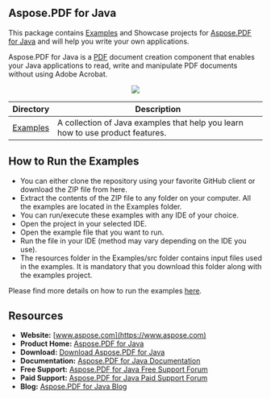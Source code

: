 ## Aspose.PDF for Java

This package contains [Examples](https://github.com/asposepdf/Aspose_Pdf_Java/tree/master/Examples) and Showcase projects for [Aspose.PDF for Java](https://products.aspose.com/pdf/java) and will help you write your own applications.

Aspose.PDF for Java is a [PDF](https://wiki.fileformat.com/view/pdf/) document creation component that enables your Java applications to read, write and manipulate PDF documents without using Adobe Acrobat.

<p align="center">

  <a title="Download complete Aspose.PDF for Java source code" href="https://github.com/asposepdf/Aspose_Pdf_Java/archive/master.zip">
	<img src="https://raw.github.com/AsposeExamples/java-examples-dashboard/master/images/downloadZip-Button-Large.png" />
  </a>
</p>

Directory | Description
--------- | -----------
[Examples](https://github.com/asposepdf/Aspose_Pdf_Java/tree/master/Examples)  | A collection of Java examples that help you learn how to use product features.

## How to Run the Examples

+ You can either clone the repository using your favorite GitHub client or download the ZIP file from here.
+ Extract the contents of the ZIP file to any folder on your computer. All the examples are located in the Examples folder.
+ You can run/execute these examples with any IDE of your choice.
+ Open the project in your selected IDE.
+ Open the example file that you want to run.
+ Run the file in your IDE (method may vary depending on the IDE you use).
+ The resources folder in the Examples/src folder contains input files used in the examples. It is mandatory that you download this folder along with the examples project.

Please find more details on how to run the examples [here](https://docs.aspose.com/pdf/java/how-to-run-the-examples/).

## Resources

+ **Website:** [www.aspose.com](https://www.aspose.com)
+ **Product Home:** [Aspose.PDF for Java](https://products.aspose.com/pdf/java)
+ **Download:** [Download Aspose.PDF for Java](https://repository.aspose.com/webapp/#/artifacts/browse/tree/General/repo/com/aspose/aspose-pdf)
+ **Documentation:** [Aspose.PDF for Java Documentation](https://docs.aspose.com/pdf/java/)
+ **Free Support:** [Aspose.PDF for Java Free Support Forum](https://forum.aspose.com/c/pdf)
+ **Paid Support:** [Aspose.PDF for Java Paid Support Forum](https://helpdesk.aspose.com/)
+ **Blog:** [Aspose.PDF for Java Blog](https://blog.aspose.com/category/aspose-products/aspose-pdf-product-family/)
